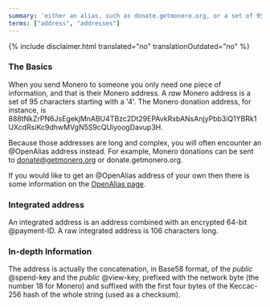 ```yaml
---
summary: 'either an alias, such as donate.getmonero.org, or a set of 95 characters starting with a 4'
terms: ["address", "addresses"]
---
```


{% include disclaimer.html translated="no" translationOutdated="no" %}

### The Basics

When you send Monero to someone you only need one piece of information, and
that is their Monero address. A *raw* Monero address is a set of 95
characters starting with a '4'. The Monero donation address, for instance,
is
888tNkZrPN6JsEgekjMnABU4TBzc2Dt29EPAvkRxbANsAnjyPbb3iQ1YBRk1UXcdRsiKc9dhwMVgN5S9cQUiyoogDavup3H.

Because those addresses are long and complex, you will often encounter an
@OpenAlias address instead. For example, Monero donations can be sent to
donate@getmonero.org or donate.getmonero.org.

If you would like to get an @OpenAlias address of your own then there is
some information on the [OpenAlias page](https://openalias.org/).

### Integrated address

An integrated address is an address combined with an encrypted 64-bit
@payment-ID. A raw integrated address is 106 characters long.

### In-depth Information

The address is actually the concatenation, in Base58 format, of the *public*
@spend-key and the *public* @view-key, prefixed with the network byte (the
number 18 for Monero) and suffixed with the first four bytes of the
Keccac-256 hash of the whole string (used as a checksum).
